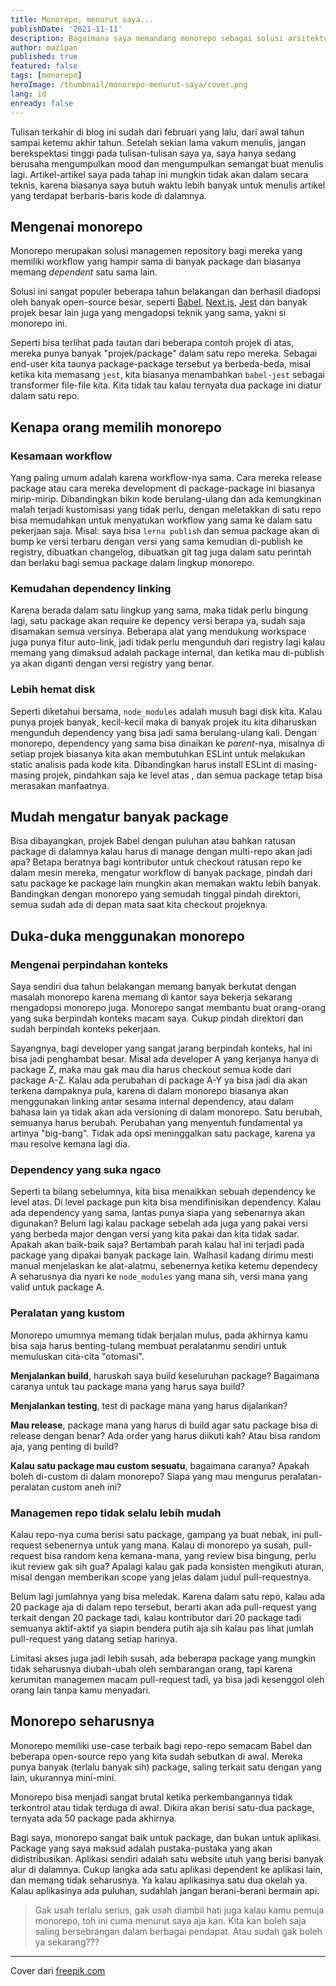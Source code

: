 ```yaml
---
title: Monorepo, menurut saya...
publishDate: '2021-11-11'
description: Bagaimana saya memandang monorepo sebagai solusi arsitektur managemen repository yang akan berpengaruh pada banyak kegiatan operasional
author: mazipan
published: true
featured: false
tags: [monorepo]
heroImage: /thumbnail/monorepo-menurut-saya/cover.png
lang: id
enready: false
---
```


Tulisan terkahir di blog ini sudah dari februari yang lalu, dari awal tahun sampai ketemu akhir tahun. Setelah sekian lama vakum menulis, jangan berekspektasi tinggi pada tulisan-tulisan saya ya, saya hanya sedang berusaha mengumpulkan mood dan mengumpulkan semangat buat menulis lagi. Artikel-artikel saya pada tahap ini mungkin tidak akan dalam secara teknis, karena biasanya saya butuh waktu lebih banyak untuk menulis artikel yang terdapat berbaris-baris kode di dalamnya.

## Mengenai monorepo

Monorepo merupakan solusi managemen repository bagi mereka yang memiliki workflow yang hampir sama di banyak package dan biasanya memang *dependent* satu sama lain.

Solusi ini sangat populer beberapa tahun belakangan dan berhasil diadopsi oleh banyak open-source besar, seperti [Babel](https://github.com/babel/babel/tree/main/packages), [Next.js](https://github.com/vercel/next.js/tree/canary/packages), [Jest](https://github.com/facebook/jest/tree/main/packages) dan banyak projek besar lain juga yang mengadopsi teknik yang sama, yakni si monorepo ini.

Seperti bisa terlihat pada tautan dari beberapa contoh projek di atas, mereka punya banyak "projek/package" dalam satu repo mereka. Sebagai end-user kita taunya package-package tersebut ya berbeda-beda, misal ketika kita memasang `jest`, kita biasanya menambahkan `babel-jest` sebagai transformer file-file kita. Kita tidak tau kalau ternyata dua package ini diatur dalam satu repo.

## Kenapa orang memilih monorepo

### Kesamaan workflow

Yang paling umum adalah karena workflow-nya sama. Cara mereka release package atau cara mereka development di package-package ini biasanya mirip-mirip. Dibandingkan bikin kode berulang-ulang dan ada kemungkinan malah terjadi kustomisasi yang tidak perlu, dengan meletakkan di satu repo bisa memudahkan untuk menyatukan workflow yang sama ke dalam satu pekerjaan saja. Misal: saya bisa `lerna publish` dan semua package akan di bump ke versi terbaru dengan versi yang sama kemudian di-publish ke registry, dibuatkan changelog, dibuatkan git tag juga dalam satu perintah dan berlaku bagi semua package dalam lingkup monorepo.

### Kemudahan dependency linking

Karena berada dalam satu lingkup yang sama, maka tidak perlu bingung lagi, satu package akan require ke depency versi berapa ya, sudah saja disamakan semua versinya. Beberapa alat yang mendukung workspace juga punya fitur auto-link, jadi tidak perlu mengunduh dari registry lagi kalau memang yang dimaksud adalah package internal, dan ketika mau di-publish ya akan diganti dengan versi registry yang benar.

### Lebih hemat disk

Seperti diketahui bersama, `node_modules` adalah musuh bagi disk kita. Kalau punya projek banyak, kecil-kecil maka di banyak projek itu kita diharuskan mengunduh dependency yang bisa jadi sama berulang-ulang kali. Dengan monorepo, dependency yang sama bisa dinaikan ke *parent*-nya, misalnya di setiap projek biasanya kita akan membutuhkan ESLint untuk melakukan static analisis pada kode kita. Dibandingkan harus install ESLint di masing-masing projek, pindahkan saja ke level atas , dan semua package tetap bisa merasakan manfaatnya.

## Mudah mengatur banyak package

Bisa dibayangkan, projek Babel dengan puluhan atau bahkan ratusan package di dalamnya kalau harus di manage dengan multi-repo akan jadi apa? Betapa beratnya bagi kontributor untuk checkout ratusan repo ke dalam mesin mereka, mengatur workflow di banyak package, pindah dari satu package ke package lain mungkin akan memakan waktu lebih banyak. Bandingkan dengan monorepo yang semudah tinggal pindah direktori, semua sudah ada di depan mata saat kita checkout projeknya.

## Duka-duka menggunakan monorepo

### Mengenai perpindahan konteks

Saya sendiri dua tahun belakangan memang banyak berkutat dengan masalah monorepo karena memang di kantor saya bekerja sekarang mengadopsi monorepo juga. Monorepo sangat membantu buat orang-orang yang suka berpindah konteks macam saya. Cukup pindah direktori dan sudah berpindah konteks pekerjaan.

Sayangnya, bagi developer yang sangat jarang berpindah konteks, hal ini bisa jadi penghambat besar. Misal ada developer A yang kerjanya hanya di package Z, maka mau gak mau dia harus checkout semua kode dari package A-Z. Kalau ada perubahan di package A-Y ya bisa jadi dia akan terkena dampaknya pula, karena di dalam monorepo biasanya akan menggunakan linking antar sesama internal dependency, atau dalam bahasa lain ya tidak akan ada versioning di dalam monorepo. Satu berubah, semuanya harus berubah. Perubahan yang menyentuh fundamental ya artinya "big-bang". Tidak ada opsi meninggalkan satu package, karena ya mau resolve kemana lagi dia.

### Dependency yang suka ngaco

Seperti ta bilang sebelumnya, kita bisa menaikkan sebuah dependency ke level atas. Di level package pun kita bisa mendifinisikan dependency. Kalau ada dependency yang sama, lantas punya siapa yang sebenarnya akan digunakan? Belum lagi kalau package sebelah ada juga yang pakai versi yang berbeda major dengan versi yang kita pakai dan kita tidak sadar. Apakah akan baik-baik saja? Bertambah parah kalau hal ini terjadi pada package yang dipakai banyak package lain. Walhasil kadang dirimu mesti manual menjelaskan ke alat-alatmu, sebenernya ketika ketemu dependecy A seharusnya dia nyari ke `node_modules` yang mana sih, versi mana yang valid untuk package A.

### Peralatan yang kustom

Monorepo umumnya memang tidak berjalan mulus, pada akhirnya kamu bisa saja harus benting-tulang membuat peralatanmu sendiri untuk memuluskan cita-cita "otomasi".

**Menjalankan build**, haruskah saya build keseluruhan package? Bagaimana caranya untuk tau package mana yang harus saya build?

**Menjalankan testing**, test di package mana yang harus dijalankan?

**Mau release**, package mana yang harus di build agar satu package bisa di release dengan benar? Ada order yang harus diikuti kah? Atau bisa random aja, yang penting di build?

**Kalau satu package mau custom sesuatu**, bagaimana caranya? Apakah boleh di-custom di dalam monorepo? Siapa yang mau mengurus peralatan-peralatan custom aneh ini?

### Managemen repo tidak selalu lebih mudah

Kalau repo-nya cuma berisi satu package, gampang ya buat nebak, ini pull-request sebenernya untuk yang mana. Kalau di monorepo ya susah, pull-request bisa random kena kemana-mana, yang review bisa bingung, perlu ikut review gak sih gua? Apalagi kalau gak pada konsisten mengikuti aturan, misal dengan memberikan scope yang jelas dalam judul pull-requestnya.

Belum lagi jumlahnya yang bisa meledak. Karena dalam satu repo, kalau ada 20 package aja di dalam repo tersebut, berarti akan ada pull-request yang terkait dengan 20 package tadi, kalau kontributor dari 20 package tadi semuanya aktif-aktif ya siapin bendera putih aja sih kalau pas lihat jumlah pull-request yang datang setiap harinya.

Limitasi akses juga jadi lebih susah, ada beberapa package yang mungkin tidak seharusnya diubah-ubah oleh sembarangan orang, tapi karena kerumitan managemen macam pull-request tadi, ya bisa jadi kesenggol oleh orang lain tanpa kamu menyadari.

## Monorepo seharusnya

Monorepo memiliki use-case terbaik bagi repo-repo semacam Babel dan beberapa open-source repo yang kita sudah sebutkan di awal. Mereka punya banyak (terlalu banyak sih) package, saling terkait satu dengan yang lain, ukurannya mini-mini.

Monorepo bisa menjadi sangat brutal ketika perkembangannya tidak terkontrol atau tidak terduga di awal. Dikira akan berisi satu-dua package, ternyata ada 50 package pada akhirnya.

Bagi saya, monorepo sangat baik untuk package, dan bukan untuk aplikasi. Package yang saya maksud adalah pustaka-pustaka yang akan didistribusikan. Aplikasi sendiri adalah satu website utuh yang berisi banyak alur di dalamnya. Cukup langka ada satu aplikasi dependent ke aplikasi lain, dan memang tidak seharusnya. Ya kalau aplikasinya satu dua okelah ya. Kalau aplikasinya ada puluhan, sudahlah jangan berani-berani bermain api.

> Gak usah terlalu serius, gak usah diambil hati juga kalau kamu pemuja monorepo, toh ini cuma menurut saya aja kan. Kita kan boleh saja saling bersebrangan dalam berbagai pendapat. Atau sudah gak boleh ya sekarang???

---

Cover dari [freepik.com](https://www.freepik.com/free-photo/serious-thoughtful-man-making-assumption-looking-right-thinking_9902339.htm#page=1&query=thinking&position=17&from_view=keyword)

